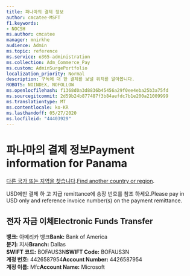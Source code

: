 ```yaml
---
title: 파나마의 결제 정보
author: cmcatee-MSFT
f1.keywords:
- NOCSH
ms.author: cmcatee
manager: mnirkhe
audience: Admin
ms.topic: reference
ms.service: o365-administration
ms.collection: Adm_Commerce_Pay
ms.custom: AdminSurgePortfolio
localization_priority: Normal
description: 구독에 대 한 결제를 보낼 위치를 알아봅니다.
ROBOTS: NOINDEX, NOFOLLOW
ms.openlocfilehash: f1368d0a3d8836b45456a29f0ee4eba25b3a75fd
ms.sourcegitcommit: 2d59b24b877487f3b84aefdc7b1e200a21009999
ms.translationtype: MT
ms.contentlocale: ko-KR
ms.lasthandoff: 05/27/2020
ms.locfileid: "44403929"
---
```

# <a name="payment-information-for-panama"></a><span data-ttu-id="e67d6-103">파나마의 결제 정보</span><span class="sxs-lookup"><span data-stu-id="e67d6-103">Payment information for Panama</span></span>

<span data-ttu-id="e67d6-104">[다른 국가 또는 지역을 찾습니다](../billing-and-payments/pay-for-your-subscription.md).</span><span class="sxs-lookup"><span data-stu-id="e67d6-104">[Find another country or region](../billing-and-payments/pay-for-your-subscription.md).</span></span>

<span data-ttu-id="e67d6-105">USD에만 결제 하 고 지급 remittance에 송장 번호를 참조 하세요.</span><span class="sxs-lookup"><span data-stu-id="e67d6-105">Please pay in USD only and reference invoice number(s) on the payment remittance.</span></span>

## <a name="electronic-funds-transfer"></a><span data-ttu-id="e67d6-106">전자 자금 이체</span><span class="sxs-lookup"><span data-stu-id="e67d6-106">Electronic Funds Transfer</span></span>

<span data-ttu-id="e67d6-107">**뱅크:** 아메리카 뱅크</span><span class="sxs-lookup"><span data-stu-id="e67d6-107">**Bank:** Bank of America</span></span>   
<span data-ttu-id="e67d6-108">**분기:** 지사</span><span class="sxs-lookup"><span data-stu-id="e67d6-108">**Branch:** Dallas</span></span>   
<span data-ttu-id="e67d6-109">**SWIFT 코드:** BOFAUS3N</span><span class="sxs-lookup"><span data-stu-id="e67d6-109">**SWIFT Code:** BOFAUS3N</span></span>   
<span data-ttu-id="e67d6-110">**계정 번호:** 4426587954</span><span class="sxs-lookup"><span data-stu-id="e67d6-110">**Account Number:** 4426587954</span></span>   
<span data-ttu-id="e67d6-111">**계정 이름:** Mfc</span><span class="sxs-lookup"><span data-stu-id="e67d6-111">**Account Name:** Microsoft</span></span>  